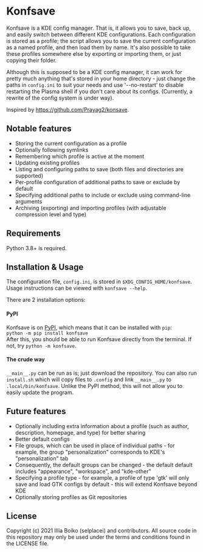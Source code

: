 # Konfsave

Konfsave is a KDE config manager. That is, it allows you to save, back up, and easily switch between different KDE configurations.
Each configuration is stored as a profile; the script allows you to save the current configuration as a named profile,
and then load them by name. It's also possible to take these profiles somewhere else by exporting or importing them, or just copying their folder.

Although this is supposed to be a KDE config manager, it can work for pretty much anything that's stored in your home directory - just change the paths in `config.ini` to suit your needs and use '--no-restart' to disable restarting the Plasma shell if you don't care about its configs. (Currently, a rewrite of the config system is under way).

Inspired by https://github.com/Prayag2/konsave.

## Notable features

- Storing the current configuration as a profile
- Optionally following symlinks
- Remembering which profile is active at the moment
- Updating existing profiles
- Listing and configuring paths to save (both files and directories are supported)
- Per-profile configuration of additional paths to save or exclude by default
- Specifying additional paths to include or exclude using command-line arguments
- Archiving (exporting) and importing profiles (with adjustable compression level and type)

## Requirements

Python 3.8+ is required.

## Installation & Usage

The configuration file, `config.ini`, is stored in `$XDG_CONFIG_HOME/konfsave`.  
Usage instructions can be viewed with `konfsave --help`.

There are 2 installation options:

#### PyPI

Konfsave is on [PyPI](https://pypi.org/project/konfsave/), which means that it can be installed with `pip`:  
	`python -m pip install konfsave`  
After this, you should be able to run Konfsave directly from the terminal. If not, try `python -m konfsave`.

#### The crude way

`__main__.py` can be run as is; just download the repository.
You can also run `install.sh` which will copy files to `.config` and link `__main__.py` to `.local/bin/konfsave`.
Unlike the PyPI method, this will not allow you to easily update the program.

## Future features

- Optionally including extra information about a profile (such as author, description, homepage, and type) for better sharing
- Better default configs
- File groups, which can be used in place of individual paths - for example, the group "personalization" corresponds to KDE's "personalization" tab
- Consequently, the default groups can be changed - the default default includes "appearance", "workspace", and "kde-other"
- Specifying a profile type - for example, a profile of type 'gtk' will only save and load GTK configs by default - this will extend Konfsave beyond KDE
- Optionally storing profiles as Git repositories

## License

Copyright (c) 2021 Illia Boiko (selplacei) and contributors. All source code in this repository may only be used under the terms and conditions found in the LICENSE file.
